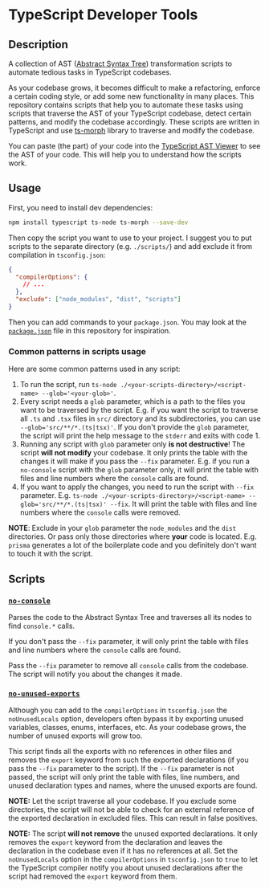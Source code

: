 # TypeScript Developer Tools

## Description

A collection of AST ([Abstract Syntax Tree](https://en.wikipedia.org/wiki/Abstract_syntax_tree)) transformation scripts to automate tedious tasks in TypeScript codebases.

As your codebase grows, it becomes difficult to make a refactoring, enforce a certain coding style, or add some new functionality in many places. This repository contains scripts that help you to automate these tasks using scripts that traverse the AST of your TypeScript codebase, detect certain patterns, and modify the codebase accordingly. These scripts are written in TypeScript and use [ts-morph](https://github.com/dsherret/ts-morph) library to traverse and modify the codebase.

You can paste (the part) of your code into the [TypeScript AST Viewer](https://ts-ast-viewer.com/) to see the AST of your code. This will help you to understand how the scripts work.

## Usage

First, you need to install dev dependencies:

```bash
npm install typescript ts-node ts-morph --save-dev
```

Then copy the script you want to use to your project. I suggest you to put scripts to the separate directory (e.g. `./scripts/`) and add exclude it from compilation in `tsconfig.json`:

```json
{
  "compilerOptions": {
    // ...
  },
  "exclude": ["node_modules", "dist", "scripts"]
}
```

Then you can add commands to your `package.json`. You may look at the [`package.json`](./package.json) file in this repository for inspiration.

### Common patterns in scripts usage

Here are some common patterns used in any script:

1. To run the script, run `ts-node ./<your-scripts-directory>/<script-name> --glob='<your-glob>'`.
2. Every script needs a `glob` parameter, which is a path to the files you want to be traversed by the script. E.g. if you want the script to traverse all `.ts` and `.tsx` files in `src/` directory and its subdirectories, you can use `--glob='src/**/*.(ts|tsx)'`. If you don't provide the `glob` parameter, the script will print the help message to the `stderr` and exits with code 1.
3. Running any script with `glob` parameter only **is not destructive**! The script **will not modify** your codebase. It only prints the table with the changes it will make if you pass the `--fix` parameter. E.g. if you run a `no-console` script with the `glob` parameter only, it will print the table with files and line numbers where the `console` calls are found.
4. If you want to apply the changes, you need to run the script with `--fix` parameter. E.g. `ts-node ./<your-scripts-directory>/<script-name> --glob='src/**/*.(ts|tsx)' --fix`. It will print the table with files and line numbers where the `console` calls were removed.

**NOTE**: Exclude in your `glob` parameter the `node_modules` and the `dist` directories. Or pass only those directories where **your** code is located. E.g. `prisma` generates a lot of the boilerplate code and you definitely don't want to touch it with the script.

## Scripts

### [`no-console`](./scripts/no-console.ts)

Parses the code to the Abstract Syntax Tree and traverses all its nodes to find `console.*` calls.

If you don't pass the `--fix` parameter, it will only print the table with files and line numbers where the `console` calls are found.

Pass the `--fix` parameter to remove all `console` calls from the codebase. The script will notify you about the changes it made.

### [`no-unused-exports`](./scripts/no-console.ts)

Although you can add to the `compilerOptions` in `tsconfig.json` the `noUnusedLocals` option, developers often bypass it by exporting unused variables, classes, enums, interfaces, etc. As your codebase grows, the number of unused exports will grow too.

This script finds all the exports with no references in other files and removes the `export` keyword from such the exported declarations (if you pass the `--fix` parameter to the script). If the `--fix` parameter is not passed, the script will only print the table with files, line numbers, and unused declaration types and names, where the unused exports are found.

**NOTE:** Let the script traverse all your codebase. If you exclude some directories, the script will not be able to check for an external reference of the exported declaration in excluded files. This can result in false positives.

**NOTE:** The script **will not remove** the unused exported declarations. It only removes the `export` keyword from the declaration and leaves the declaration in the codebase even if it has no references at all. Set the `noUnusedLocals` option in the `compilerOptions` in `tsconfig.json` to `true` to let the TypeScript compiler notify you about unused declarations after the script had removed the `export` keyword from them.
